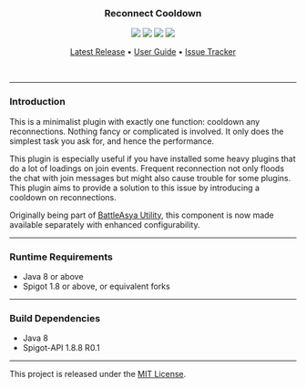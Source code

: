 <br>
<h3 align="center">Reconnect Cooldown</h3>
<p align="center">
    <img src="https://img.shields.io/badge/Version-1.0.0-green"> <img src="https://img.shields.io/badge/Spigot-1.8+-lightgrey"> <img src="https://img.shields.io/badge/License-MIT-blue"> <img src="https://img.shields.io/badge/Language-Java-yellow">
</p>

<p align="center">
    <a href="https://github.com/denniemok/reconnect-cooldown/releases">Latest Release</a> •
    <a href="https://github.com/denniemok/reconnect-cooldown/wiki">User Guide</a> •
    <a href="https://github.com/denniemok/reconnect-cooldown/issues">Issue Tracker</a>
</p>
<br>

<hr>

### Introduction
This is a minimalist plugin with exactly one function: cooldown any reconnections. Nothing fancy or complicated is involved. It only does the simplest task you ask for, and hence the performance.

This plugin is especially useful if you have installed some heavy plugins that do a lot of loadings on join events. Frequent reconnection not only floods the chat with join messages but might also cause trouble for some plugins. This plugin aims to provide a solution to this issue by introducing a cooldown on reconnections.

Originally being part of [BattleAsya Utility](https://github.com/denniemok/battleasya-utility), this component is now made available separately with enhanced configurability.

<hr>

### Runtime Requirements
- Java 8 or above
- Spigot 1.8 or above, or equivalent forks

<hr>

### Build Dependencies
- Java 8
- Spigot-API 1.8.8 R0.1

<hr>

This project is released under the [MIT License](https://opensource.org/license/mit/).
